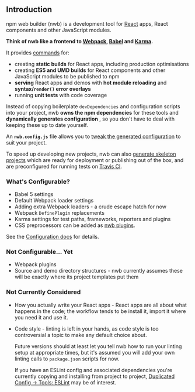 ## Introduction

npm web builder (nwb) is a development tool for [React](https://facebook.github.io/react/) apps, React components and other JavaScript modules.

**Think of nwb like a frontend to [Webpack](https://webpack.github.io/), [Babel](http://babeljs.io/) and [Karma](http://karma-runner.github.io).**

It provides [commands](/docs/Commands.md#nwb-commands) for:

* creating **static builds** for React apps, including production optimisations
* creating **ES5 and UMD builds** for React components and other JavaScript modules to be published to npm
* **serving** React apps and demos with **hot module reloading** and **syntax/`render()` error overlays**
* running **unit tests** with code coverage

Instead of copying boilerplate `devDependencies` and configuration scripts into your project, nwb **owns the npm dependencies** for these tools and **dynamically generates configuration** , so you don't have to deal with keeping these up to date yourself.

An **`nwb.config.js`** file allows you to [tweak the generated configuration](/docs/Configuration.md#configuration) to suit your project.

To speed up developing new projects, nwb can also [generate skeleton projects](/docs/Commands.md#new---create-a-new-project) which are ready for deployment or publishing out of the box, and are preconfigured for running tests on [Travis CI](https://travis-ci.org/).

### What's Configurable?

* Babel 5 settings
* Default Webpack loader settings
* Adding extra Webpack loaders - a crude escape hatch for now
* Webpack `DefinePlugin` replacements
* Karma settings for test paths, frameworks, reporters and plugins
* CSS preprocessors can be added as [nwb plugins](/docs/Plugins.md#css-preprocessors).

See the [Configuration docs](/docs/Configuration.md#configuration) for details.

### Not Configurable... Yet

* Webpack plugins
* Source and demo directory structures - nwb currently assumes these will be exactly where its project templates put them

### Not Currently Considered

* How you actually write your React apps - React apps are all about what happens in the code; the workflow tends to be install it, import it where you need it and use it.

* Code style - linting is left in your hands, as code style is too controversial a topic to make any default choice about.

  Future versions should at least let you tell nwb how to run your linting setup at appropriate times, but it's assumed you will add your own linting calls to `package.json` scripts for now.

  If you have an ESLint config and associated dependencies you're currently copying and installing from project to project, [Duplicated Config → Tools: ESLint](https://medium.com/@jbscript/config-tools-eslint-c85b6d48f7e2#.7q5c9rloa) may be of interest.
